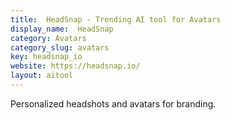 ```yaml
---
title:  HeadSnap - Trending AI tool for Avatars
display_name:  HeadSnap
category: Avatars
category_slug: avatars
key: headsnap_io
website: https://headsnap.io/
layout: aitool
---
```


Personalized headshots and avatars for branding.
